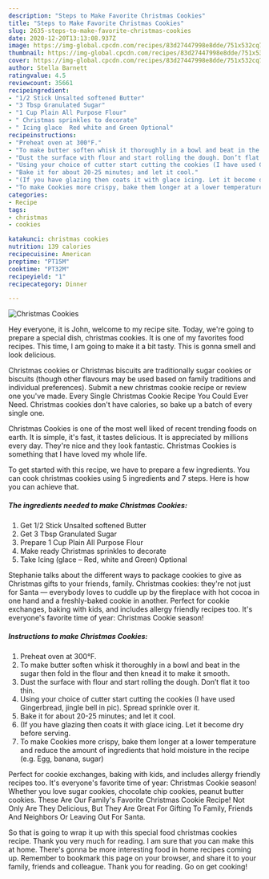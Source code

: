 ```yaml
---
description: "Steps to Make Favorite Christmas Cookies"
title: "Steps to Make Favorite Christmas Cookies"
slug: 2635-steps-to-make-favorite-christmas-cookies
date: 2020-12-20T13:13:08.937Z
image: https://img-global.cpcdn.com/recipes/83d27447998e8dde/751x532cq70/christmas-cookies-recipe-main-photo.jpg
thumbnail: https://img-global.cpcdn.com/recipes/83d27447998e8dde/751x532cq70/christmas-cookies-recipe-main-photo.jpg
cover: https://img-global.cpcdn.com/recipes/83d27447998e8dde/751x532cq70/christmas-cookies-recipe-main-photo.jpg
author: Stella Barnett
ratingvalue: 4.5
reviewcount: 35661
recipeingredient:
- "1/2 Stick Unsalted softened Butter"
- "3 Tbsp Granulated Sugar"
- "1 Cup Plain All Purpose Flour"
- " Christmas sprinkles to decorate"
- " Icing glace  Red white and Green Optional"
recipeinstructions:
- "Preheat oven at 300°F."
- "To make butter soften whisk it thoroughly in a bowl and beat in the sugar then fold in the flour and then knead it to make it smooth."
- "Dust the surface with flour and start rolling the dough. Don’t flat it too thin."
- "Using your choice of cutter start cutting the cookies (I have used Gingerbread, jingle bell in pic). Spread sprinkle over it."
- "Bake it for about 20-25 minutes; and let it cool."
- "(If you have glazing then coats it with glace icing. Let it become dry before serving."
- "To make Cookies more crispy, bake them longer at a lower temperature and reduce the amount of ingredients that hold moisture in the recipe (e.g. Egg, banana, sugar)"
categories:
- Recipe
tags:
- christmas
- cookies

katakunci: christmas cookies 
nutrition: 139 calories
recipecuisine: American
preptime: "PT15M"
cooktime: "PT32M"
recipeyield: "1"
recipecategory: Dinner

---
```



![Christmas Cookies](https://img-global.cpcdn.com/recipes/83d27447998e8dde/751x532cq70/christmas-cookies-recipe-main-photo.jpg)

Hey everyone, it is John, welcome to my recipe site. Today, we're going to prepare a special dish, christmas cookies. It is one of my favorites food recipes. This time, I am going to make it a bit tasty. This is gonna smell and look delicious.

Christmas cookies or Christmas biscuits are traditionally sugar cookies or biscuits (though other flavours may be used based on family traditions and individual preferences). Submit a new christmas cookie recipe or review one you&#39;ve made. Every Single Christmas Cookie Recipe You Could Ever Need. Christmas cookies don&#39;t have calories, so bake up a batch of every single one.

Christmas Cookies is one of the most well liked of recent trending foods on earth. It is simple, it's fast, it tastes delicious. It is appreciated by millions every day. They're nice and they look fantastic. Christmas Cookies is something that I have loved my whole life.


To get started with this recipe, we have to prepare a few ingredients. You can cook christmas cookies using 5 ingredients and 7 steps. Here is how you can achieve that.

<!--inarticleads1-->

##### The ingredients needed to make Christmas Cookies:

1. Get 1/2 Stick Unsalted softened Butter
1. Get 3 Tbsp Granulated Sugar
1. Prepare 1 Cup Plain All Purpose Flour
1. Make ready  Christmas sprinkles to decorate
1. Take  Icing (glace – Red, white and Green) Optional


Stephanie talks about the different ways to package cookies to give as Christmas gifts to your friends, family. Christmas cookies: they&#39;re not just for Santa — everybody loves to cuddle up by the fireplace with hot cocoa in one hand and a freshly-baked cookie in another. Perfect for cookie exchanges, baking with kids, and includes allergy friendly recipes too. It&#39;s everyone&#39;s favorite time of year: Christmas Cookie season! 

<!--inarticleads2-->

##### Instructions to make Christmas Cookies:

1. Preheat oven at 300°F.
1. To make butter soften whisk it thoroughly in a bowl and beat in the sugar then fold in the flour and then knead it to make it smooth.
1. Dust the surface with flour and start rolling the dough. Don’t flat it too thin.
1. Using your choice of cutter start cutting the cookies (I have used Gingerbread, jingle bell in pic). Spread sprinkle over it.
1. Bake it for about 20-25 minutes; and let it cool.
1. (If you have glazing then coats it with glace icing. Let it become dry before serving.
1. To make Cookies more crispy, bake them longer at a lower temperature and reduce the amount of ingredients that hold moisture in the recipe (e.g. Egg, banana, sugar)


Perfect for cookie exchanges, baking with kids, and includes allergy friendly recipes too. It&#39;s everyone&#39;s favorite time of year: Christmas Cookie season! Whether you love sugar cookies, chocolate chip cookies, peanut butter cookies. These Are Our Family&#39;s Favorite Christmas Cookie Recipe! Not Only Are They Delicious, But They Are Great For Gifting To Family, Friends And Neighbors Or Leaving Out For Santa. 

So that is going to wrap it up with this special food christmas cookies recipe. Thank you very much for reading. I am sure that you can make this at home. There's gonna be more interesting food in home recipes coming up. Remember to bookmark this page on your browser, and share it to your family, friends and colleague. Thank you for reading. Go on get cooking!
